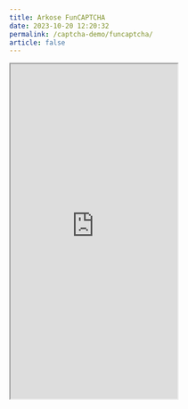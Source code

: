 ```yaml
---
title: Arkose FunCAPTCHA
date: 2023-10-20 12:20:32
permalink: /captcha-demo/funcaptcha/
article: false
---
```


<iframe src="https://nopecha.com/demo/funcaptcha" height="600px"></iframe>


